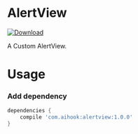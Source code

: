 AlertView
=================
[ ![Download](https://api.bintray.com/packages/itrojan/maven/alertview/images/download.svg) ](https://bintray.com/itrojan/maven/alertview/_latestVersion)

A Custom AlertView.

# Usage

### Add dependency

```groovy
dependencies {
    compile 'com.aihook:alertview:1.0.0'
}
```